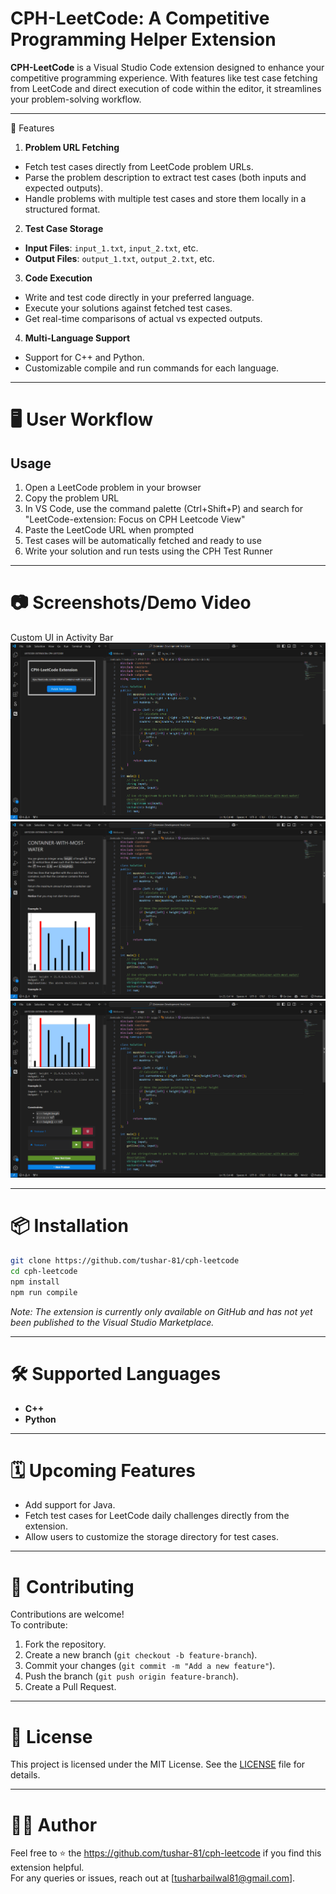 # CPH-LeetCode: A Competitive Programming Helper Extension

**CPH-LeetCode** is a Visual Studio Code extension designed to enhance your competitive programming experience. With features like test case fetching from LeetCode and direct execution of code within the editor, it streamlines your problem-solving workflow.

---

 🚀 Features

 1. **Problem URL Fetching**
- Fetch test cases directly from LeetCode problem URLs.
- Parse the problem description to extract test cases (both inputs and expected outputs).
- Handle problems with multiple test cases and store them locally in a structured format.

 2. **Test Case Storage**
  - **Input Files**: `input_1.txt`, `input_2.txt`, etc.
  - **Output Files**: `output_1.txt`, `output_2.txt`, etc.

 3. **Code Execution**
- Write and test code directly in your preferred language.
- Execute your solutions against fetched test cases.
- Get real-time comparisons of actual vs expected outputs.

 4. **Multi-Language Support**
- Support for C++ and Python.
- Customizable compile and run commands for each language.

---

# 🖥️ User Workflow

## Usage

1. Open a LeetCode problem in your browser
2. Copy the problem URL
3. In VS Code, use the command palette (Ctrl+Shift+P) and search for "LeetCode-extension: Focus on CPH Leetcode View"
4. Paste the LeetCode URL when prompted
5. Test cases will be automatically fetched and ready to use
6. Write your solution and run tests using the CPH Test Runner
---

# 📷 Screenshots/Demo Video

 Custom UI in Activity Bar
![Custom UI in Activity Bar](screenshots/Screenshot%201.png)
![Custom UI in Activity Bar](screenshots/Screenshot%202.png)
![Custom UI in Activity Bar](screenshots/Screenshot%203.png)



---

# 📦 Installation
```bash
git clone https://github.com/tushar-81/cph-leetcode
cd cph-leetcode
npm install
npm run compile 
```
*Note: The extension is currently only available on GitHub and has not yet been published to the Visual Studio Marketplace.*

---

# 🛠️ Supported Languages

- **C++**
- **Python**

---

# 🗓️ Upcoming Features

- Add support for Java.
- Fetch test cases for LeetCode daily challenges directly from the extension.
- Allow users to customize the storage directory for test cases.

---


# 🤝 Contributing

Contributions are welcome!  
To contribute:
1. Fork the repository.
2. Create a new branch (`git checkout -b feature-branch`).
3. Commit your changes (`git commit -m "Add a new feature"`).
4. Push the branch (`git push origin feature-branch`).
5. Create a Pull Request.

---

# 📄 License

This project is licensed under the MIT License. See the [LICENSE](LICENSE) file for details.

---

# 👨‍💻 Author
  
Feel free to ⭐ the https://github.com/tushar-81/cph-leetcode if you find this extension helpful.  
For any queries or issues, reach out at [tusharbailwal81@gmail.com].
